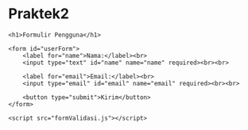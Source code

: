 # Praktek2

<!DOCTYPE html>
<html lang="id">
<head>
    <meta charset="UTF-8">
    <meta name="viewport" content="width=device-width, initial-scale=1.0">
    <title>Formulir Pengguna</title>
</head>
<body>

    <h1>Formulir Pengguna</h1>

    <form id="userForm">
        <label for="name">Nama:</label><br>
        <input type="text" id="name" name="name" required><br><br>

        <label for="email">Email:</label><br>
        <input type="email" id="email" name="email" required><br><br>

        <button type="submit">Kirim</button>
    </form>

    <script src="formValidasi.js"></script>

</body>
</html>

